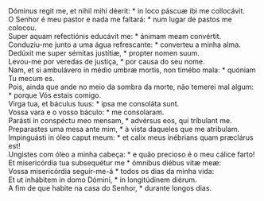 <div class="dropcap text-justify">Dóminus regit me, et nihil mihi déerit: * in loco páscuæ ibi me collocávit.</div>
<div class="dropcap text-justify">O Senhor é meu pastor e nada me faltará: * num lugar de pastos me colocou.</div>
<div class="text-justify">Super aquam refectiónis educávit me: * ánimam meam convértit.</div>
<div class="text-justify">Conduziu-me junto a uma água refrescante: * converteu a minha alma.</div>
<div class="text-justify">Dedúxit me super sémitas justítiæ, * propter nomen suum.</div>
<div class="text-justify">Levou-me por veredas de justiça, * por causa do seu nome.</div>
<div class="text-justify">Nam, et si ambulávero in médio umbræ mortis, non timébo mala: * quóniam Tu mecum es.</div>
<div class="text-justify">Pois, ainda que ande no meio da sombra da morte, não temerei mal algum: * porque Vós estais comigo.</div>
<div class="text-justify">Virga tua, et báculus tuus: * ipsa me consoláta sunt.</div>
<div class="text-justify">Vossa vara e o vosso báculo: * me consolaram.</div>
<div class="text-justify">Parásti in conspéctu meo mensam, * advérsus eos, qui tríbulant me.</div>
<div class="text-justify">Preparastes uma mesa ante mim, * à vista daqueles que me atribulam.</div>
<div class="text-justify">Impinguásti in óleo caput meum: * et calix meus inébrians quam præclárus est!</div>
<div class="text-justify">Ungistes com óleo a minha cabeça: * e quão precioso é o meu cálice farto!</div>
<div class="text-justify">Et misericórdia tua subsequétur me * ómnibus diébus vitæ meæ:</div>
<div class="text-justify">Vossa misericórdia seguir-me-á * todos os dias da minha vida:</div>
<div class="text-justify">Et ut inhábitem in domo Dómini, * in longitúdinem diérum.</div>
<div class="text-justify">A fim de que habite na casa do Senhor, * durante longos dias.</div>
